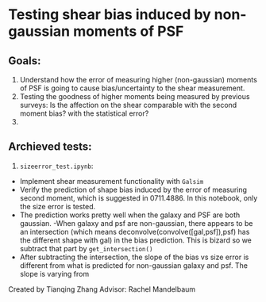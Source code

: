 Testing shear bias induced by non-gaussian moments of PSF
===

Goals:
---
1. Understand how the error of measuring higher (non-gaussian) moments of PSF is going to cause bias/uncertainty to the shear measurement.
2. Testing the goodness of higher moments being measured by previous surveys: Is the affection on the shear comparable with the second moment bias? with the statistical error? 
3. 


Archieved tests:
---

1. `sizeerror_test.ipynb`:
- Implement shear measurement functionality with `Galsim`
- Verify the prediction of shape bias induced by the error of measuring second moment, which is suggested in 0711.4886. In this notebook, only the size error is tested.
- The prediction works pretty well when the galaxy and PSF are both gaussian. 
-When galaxy and psf are non-gaussian, there appears to be an intersection (which means deconvolve(convolve([gal,psf]),psf) has the different shape with gal) in the bias prediction. This is bizard so we subtract that part by `get_intersection()`
- After subtracting the intersection, the slope of the bias vs size error is different from what is predicted for non-gaussian galaxy and psf. The slope is varying from 





Created by Tianqing Zhang
Advisor: Rachel Mandelbaum
